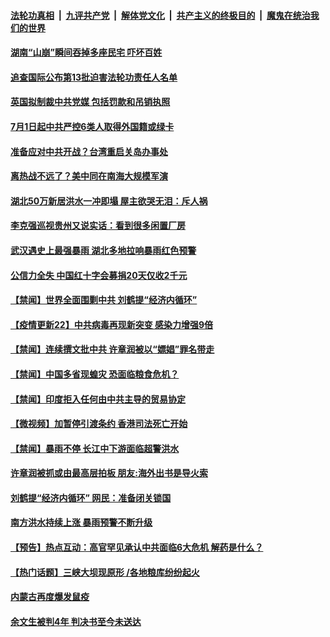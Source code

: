 

####  [法轮功真相](../../../../basic/blob/master/README.md?t=07071502) &nbsp;|&nbsp; [九评共产党](../../../../9ping.md/blob/master/README.md?t=07071502) &nbsp;|&nbsp; [解体党文化](../../../../jtdwh.md/blob/master/README.md?t=07071502)  &nbsp;|&nbsp; [共产主义的终极目的](../../../../gczydzjmd.md/blob/master/README.md?t=07071502) &nbsp;|&nbsp; [魔鬼在统治我们的世界](../../../../mgztzwmdsj.md/blob/master/README.md?t=07071502) 

#### [湖南“山崩”瞬间吞掉多座民宅 吓坏百姓](../pages/prog204/a102887806.md?t=07071502) 

#### [追查国际公布第13批迫害法轮功责任人名单](../pages/prog204/a102887760.md?t=07071502) 

#### [英国拟制裁中共党媒 包括罚款和吊销执照](../pages/prog204/a102887711.md?t=07071502) 

#### [7月1日起中共严控6类人取得外国籍或绿卡](../pages/prog204/a102887692.md?t=07071502) 


#### [准备应对中共开战？台湾重启关岛办事处](../pages/prog204/a102887665.md?t=07071502) 

#### [离热战不远了？美中同在南海大规模军演](../pages/prog204/a102887662.md?t=07071502) 


#### [湖北50万新居洪水一冲即塌 屋主欲哭无泪：斥人祸](../pages/prog204/a102887622.md?t=07071502) 


#### [李克强巡视贵州又说实话：看到很多闲置厂房](../pages/prog204/a102887595.md?t=07071502) 

#### [武汉遇史上最强暴雨 湖北多地拉响暴雨红色预警](../pages/prog204/a102887343.md?t=07071502) 

#### [公信力全失 中国红十字会募捐20天仅收2千元](../pages/prog204/a102887448.md?t=07071502) 

#### [【禁闻】世界全面围剿中共 刘鹤提“经济内循环”](../pages/prog204/a102887498.md?t=07071502) 

#### [【疫情更新22】中共病毒再现新突变 感染力增强9倍](../pages/prog204/a102886813.md?t=07071502) 


#### [【禁闻】连续撰文批中共 许章润被以“嫖娼”罪名带走](../pages/prog204/a102887517.md?t=07071502) 

#### [【禁闻】中国多省现蝗灾 恐面临粮食危机？](../pages/prog204/a102887471.md?t=07071502) 

#### [【禁闻】印度拒入任何由中共主导的贸易协定](../pages/prog204/a102887473.md?t=07071502) 

#### [【微视频】加暂停引渡条约 香港司法死亡开始](../pages/prog204/a102887387.md?t=07071502) 

#### [【禁闻】暴雨不停 长江中下游面临超警洪水](../pages/prog204/a102887389.md?t=07071502) 

#### [许章润被抓或由最高层拍板 朋友:海外出书是导火索](../pages/prog204/a102887360.md?t=07071502) 

#### [刘鹤提“经济内循环” 网民：准备闭关锁国](../pages/prog204/a102887273.md?t=07071502) 

#### [南方洪水持续上涨 暴雨预警不断升级](../pages/prog204/a102887258.md?t=07071502) 

#### [【预告】热点互动：高官罕见承认中共面临6大危机  解药是什么？](../pages/prog204/a102887223.md?t=07071502) 

#### [【热门话题】三峡大坝现原形 /各地粮库纷纷起火](../pages/prog204/a102887109.md?t=07071502) 

#### [内蒙古再度爆发鼠疫](../pages/prog204/a102887128.md?t=07071502) 

#### [余文生被判4年 判决书至今未送达](../pages/prog204/a102887130.md?t=07071502) 



